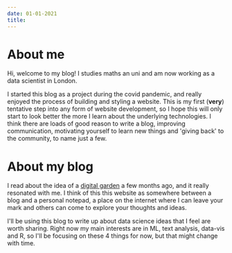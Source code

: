 ```yaml
---
date: 01-01-2021
title:
---
```

# About me

Hi, welcome to my blog!
I studies maths an uni and am now working as a data scientist in London.

I started this blog as a project during the covid pandemic, and really enjoyed the process of building and styling a website. This is my first (**very**) tentative step into any form of website development, so I hope this will only start to look better the more I learn about the underlying technologies. 
I think there are loads of good reason to write a blog, improving communication, motivating yourself to learn new things and 'giving back' to the community, to name just a few.

# About my blog

I read about the idea of a [digital garden](https://nesslabs.com/digital-garden-set-up) a few months ago, and it really resonated with me. I think of this this website as somewhere between a blog and a personal notepad, a place on the internet where I can leave your mark and others can come to explore your thoughts and ideas. 

I'll be using this blog to write up about data science ideas that I feel are worth sharing.
Right now my main interests are in ML, text analysis, data-vis and R, so I'll be focusing on
these 4 things for now, but that might change with time. 



